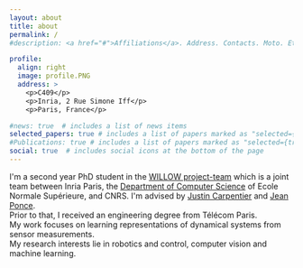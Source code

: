 ```yaml
---
layout: about
title: about
permalink: /
#description: <a href="#">Affiliations</a>. Address. Contacts. Moto. Etc.

profile:
  align: right
  image: profile.PNG
  address: >
    <p>C409</p>
    <p>Inria, 2 Rue Simone Iff</p>
    <p>Paris, France</p>

#news: true  # includes a list of news items
selected_papers: true # includes a list of papers marked as "selected={true}"
#Publications: true # includes a list of papers marked as "selected={true}"
social: true  # includes social icons at the bottom of the page
---
```


I'm a second year PhD student in the [WILLOW project-team](https://www.di.ens.fr/willow/index.php) which is a joint team between Inria Paris, the [Department of Computer Science](https://www.di.ens.fr) of Ecole Normale Supérieure, and CNRS. I'm advised by [Justin Carpentier](https://jcarpent.github.io) and [Jean Ponce](https://www.di.ens.fr/~ponce/).  
Prior to that, I received an engineering degree from Télécom Paris.   
My work focuses on learning representations of dynamical systems from sensor measurements.     
My research interests lie in robotics and control, computer vision and machine learning. 













